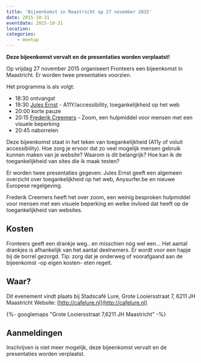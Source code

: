 ```yaml
---
title: 'Bijeenkomst in Maastricht op 27 november 2015'
date: 2015-10-31
eventdate: 2015-10-31
location:
categories:
    - meetup
---
```


**Deze bijeenkomst vervalt en de presentaties worden verplaatst!**

Op vrijdag 27 november 2015 organiseert Fronteers een bijeenkomst in Maastricht. Er worden twee presentaties voorzien.

Het programma is als volgt:

-   18:30 ontvangst
-   19:30 [Jules Ernst](https://twitter.com/julezrulez) - A11Y/accessibility, toegankelijkheid op het web
-   20:00 korte pauze
-   20:15 [Frederik Creemers](https://twitter.com/_bigblind) - Zoom, een hulpmiddel voor mensen met een visuele beperking
-   20:45 naborrelen

Deze bijeenkomst staat in het teken van toegankelijkheid (A11y of voluit accessibility). Hoe zorg je ervoor dat zo veel mogelijk mensen gebruik kunnen maken van je website? Waarom is dit belangrijk? Hoe kan ik de toegankelijkheid van sites die ik maak testen?

Er worden twee presentaties gegeven: Jules Ernst geeft een algemeen overzicht over toegankelijkheid op het web, Anysurfer.be en nieuwe Europese regelgeving.

Frederik Creemers heeft het over zoom, een weinig besproken hulpmiddel voor mensen met een visuele beperking en welke invloed dat heeft op de toegankelijkheid van websites.

## Kosten

Fronteers geeft een drankje weg.. en misschien nóg wel een... Het aantal drankjes is afhankelijk van het aantal deelnemers. Er wordt voor een hapje bij de borrel gezorgd. Tip: zorg dat je onderweg of voorafgaand aan de bijeenkomst -op eigen kosten- eten regelt.

## Waar?

Dit evenement vindt plaats bij Stadscafé Lure, Grote Looiersstraat 7, 6211 JH Maastricht
Website: [http://cafelure.nl](http://cafelure.nl)

{%- googlemaps "Grote Looiersstraat 7,6211 JH Maastricht" -%}

## Aanmeldingen

Inschrijven is niet meer mogelijk, deze bijeenkomst vervalt en de presentaties worden verplaatst.
